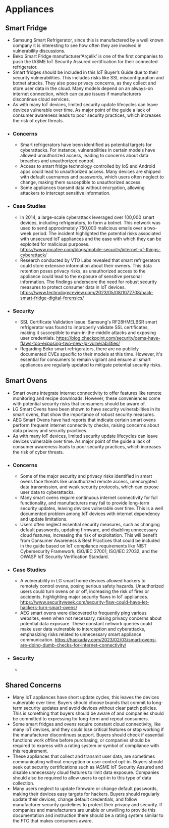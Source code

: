 # Appliances

## Smart Fridge 
- Samsung Smart Refrigerator, since this is manufactered by a well known company it is interesting to see how often they are involved in vulnerability discussions.
- Beko Smart Fridge manufacturer'Arçelik' is one of the first companies to push the IASME IoT Security Assured certification for their connected refrigerator.
- Smart fridges should be included in this IoT Buyer’s Guide due to their security vulnerabilities. This includes risks like SSL misconfiguration and botnet attacks. They also pose privacy concerns, as they collect and store user data in the cloud. Many models depend on an always-on internet connection, which can cause issues if manufacturers discontinue cloud services.
- As with many IoT devices, limited security update lifecycles can leave devices vulnerable over time. As major point of the guide a lack of consumer awareness leads to poor security practices, which increases the risk of cyber threats.
- ### Concerns
   - Smart refrigerators have been identified as potential targets for cyberattacks. For instance, vulnerabilities in certain models have allowed unauthorized access, leading to concerns about data breaches and unauthorized control. 
   - Access to smart fridge technology controlled by IoS and Android apps could lead to unauthorized access. Many devices are shipped with default usernames and passwords, which users often neglect to change, making them susceptible to unauthorized access.
   - Some appliances transmit data without encryption, allowing attackers to intercept sensitive information.
- ### Case Studies
   - In 2014, a large-scale cyberattack leveraged over 100,000 smart devices, including refrigerators, to form a botnet. This network was used to send approximately 750,000 malicious emails over a two-week period. The incident highlighted the potential risks associated with unsecured IoT appliances and the ease with which they can be exploited for malicious purposes. https://www.mcafee.com/blogs/mobile-security/internet-of-things-cyberattack/
   - Research conducted by VTO Labs revealed that smart refrigerators could store extensive information about their owners. This data retention poses privacy risks, as unauthorized access to the appliance could lead to the exposure of sensitive personal information. The findings underscore the need for robust security measures to protect consumer data in IoT devices. https://www.technologyreview.com/2023/05/08/1072708/hack-smart-fridge-digital-forensics/
- ### Security
   - SSL Certificate Validation Issue: Samsung's RF28HMELBSR smart refrigerator was found to improperly validate SSL certificates, making it susceptible to man-in-the-middle attacks and exposing user credentials. ​https://blog.checkpoint.com/security/oems-have-flaws-too-exposing-two-new-lg-vulnerabilities/
   - Regarding Beko smart refrigerators, there are no publicly documented CVEs specific to their models at this time. However, it's essential for consumers to remain vigilant and ensure all smart appliances are regularly updated to mitigate potential security risks.​

## Smart Ovens
- Smart ovens integrate internet connectivity to offer features like remote monitoring and recipe downloads. However, these conveniences come with potential security risks that consumers should be aware of.
- LG Smart Ovens have been shown to have security vulnerabilities in its smart ovens, that show the importance of robust security measures. ​
- AEG Smart Ovens have had reports that indicate certain smart ovens perform frequent internet connectivity checks, raising concerns about data privacy and security practices.
- As with many IoT devices, limited security update lifecycles can leave devices vulnerable over time. As major point of the guide a lack of consumer awareness leads to poor security practices, which increases the risk of cyber threats.
- ### Concerns
   - Some of the major security and privacy risks identified in smart ovens face threats like unauthorized remote access, unencrypted data transmission, and weak security protocols, which can expose user data to cyberattacks. 
   - Many smart ovens require continuous internet connectivity for full functionality, and manufacturers may fail to provide long-term security updates, leaving devices vulnerable over time. This is a well documented problem among IoT devices with internet dependency and update limitations.
   - Users often neglect essential security measures, such as changing default passwords, updating firmware, and disabling unnecessary cloud features, increasing the risk of exploitation. This will benefit from Consumer Awareness & Best Practices that could be included in the guide based on IoT compliance requirements like NIST Cybersecurity Framework, ISO/IEC 27001, ISO/IEC 27032, and the OWASP IoT Security Verification Standard.
- ### Case Studies
   - A vulnerability in LG smart home devices allowed hackers to remotely control ovens, posing serious safety hazards. Unauthorized users could turn ovens on or off, increasing the risk of fires or accidents, highlighting major security flaws in IoT appliances. https://www.securityweek.com/security-flaw-could-have-let-hackers-turn-smart-ovens/
   - AEG smart ovens were discovered to frequently ping various websites, even when not necessary, raising privacy concerns about potential data exposure. These constant network queries could make user data vulnerable to interception and cyberattacks, emphasizing risks related to unnecessary smart appliance communication.
 https://hackaday.com/2023/02/03/smart-ovens-are-doing-dumb-checks-for-internet-connectivity/
- ### Security
   - 
 
## Shared Concerns
- Many IoT appliances have short update cycles, this leaves the devices vulnerable over time. Buyers should choose brands that commit to long-term security updates and avoid devices without clear patch policies. This is something that buyers should be aware of and companies should be committed to expressing for long-term and repeat consumers. 
- Some smart fridges and ovens require constant cloud connectivity, like many IoT devices, and they could lose critical features or stop working if the manufacturer discontinues support. Buyers should check if essential functions work offline before purchasing, or companies should be required to express with a rating system or symbol of compliance with this requirement.
- These appliances that collect and transmit user data, are sometimes communicating without encryption or user control opt-in. Buyers should seek out security certifications such as IASME IoT Security Assured and disable unnecessary cloud features to limit data exposure. Companies should also be required to allow users to opt-in to this type of data collection. 
- Many users neglect to update firmware or change default passwords, making their devices easy targets for hackers. Buyers should regularly update their devices, change default credentials, and follow manufacturer security guidelines to protect their privacy and security. If companies and manufacturers are unable or unwilling to provide this documentation and instruction there should be a rating system similar to the FTC that makes consumers aware.



